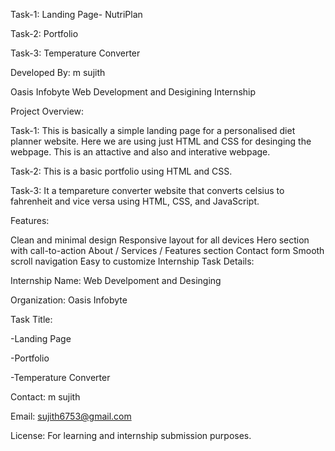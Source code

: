 Task-1: Landing Page- NutriPlan

Task-2: Portfolio

Task-3: Temperature Converter

Developed By: m sujith

Oasis Infobyte Web Development and Desigining Internship

Project Overview:

Task-1: This is basically a simple landing page for a personalised diet planner website. Here we are using just HTML and CSS for desinging the webpage. This is an attactive and also and interative webpage.

Task-2: This is a basic portfolio using HTML and CSS.

Task-3: It a tempareture converter website that converts celsius to fahrenheit and vice versa using HTML, CSS, and JavaScript.

Features:

Clean and minimal design
Responsive layout for all devices
Hero section with call-to-action
About / Services / Features section
Contact form
Smooth scroll navigation
Easy to customize
Internship Task Details:

Internship Name: Web Develpoment and Desinging

Organization: Oasis Infobyte

Task Title:

-Landing Page

-Portfolio

-Temperature Converter

Contact: m sujith

Email: sujith6753@gmail.com

License: For learning and internship submission purposes.
